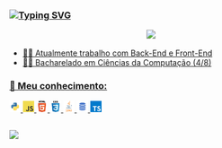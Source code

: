 ### [![Typing SVG](https://readme-typing-svg.herokuapp.com?color=%2336BCF7&lines=Hi%2C+I+am+Gabriel+and+I+am+Developer)](https://git.io/typing-svg)


<div align="center">  
  <a href="https://github.com/Waichiro">  
  <img height="180em" src="https://github-readme-stats.vercel.app/api/top-langs/?username=Waichiro&layout=compact&langs_count=7&theme=dark"/>
</div>
  
 <!-- [![GitHub Streak](http://github-readme-streak-stats.herokuapp.com?user=Waichiro&theme=highcontrast)](https://git.io/streak-stats) -->
  

- 👨‍💻 Atualmente trabalho com Back-End e Front-End
- 👨‍🎓 Bacharelado em Ciências da Computação (4/8)




### 🧠 Meu conhecimento:
<code><img height="20" src="https://raw.githubusercontent.com/github/explore/80688e429a7d4ef2fca1e82350fe8e3517d3494d/topics/python/python.png"></code>
<code><img height="20" src="https://raw.githubusercontent.com/github/explore/80688e429a7d4ef2fca1e82350fe8e3517d3494d/topics/javascript/javascript.png"></code>
<code><img height="20" src="https://raw.githubusercontent.com/github/explore/80688e429a7d4ef2fca1e82350fe8e3517d3494d/topics/html/html.png"></code>
<code><img height="20" src="https://raw.githubusercontent.com/github/explore/80688e429a7d4ef2fca1e82350fe8e3517d3494d/topics/css/css.png"></code>
<code><img height="20" src="https://raw.githubusercontent.com/github/explore/80688e429a7d4ef2fca1e82350fe8e3517d3494d/topics/java/java.png"></code>
<code><img height="20" src="https://raw.githubusercontent.com/github/explore/80688e429a7d4ef2fca1e82350fe8e3517d3494d/topics/sql/sql.png"></code>
<code><img height="20" src="https://raw.githubusercontent.com/github/explore/80688e429a7d4ef2fca1e82350fe8e3517d3494d/topics/typescript/typescript.png"></code>
  
##
 
<div> 
  

  <a href="https://www.linkedin.com/in/gabriel-santos-b53632196/" target="_blank"><img src="https://img.shields.io/badge/-LinkedIn-%230077B5?style=for-the-badge&logo=linkedin&logoColor=white" target="_blank"></a> 
 
  
 
</div>


